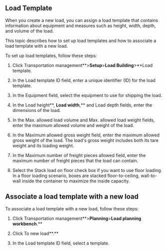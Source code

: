 ﻿## Load Template

When you create a new load, you can assign a load template that contains information about equipment and measures such as height, width, depth, and volume of the load.

This topic describes how to set up load templates and how to associate a load template with a new load.

To set up load templates, follow these steps:

1.  Click Transportation management**&gt;**Setup**&gt;**Load Building**&gt;**Load template.

2.  In the Load template ID field, enter a unique identifier (ID) for the load template.

3.  In the Equipment field, select the equipment to use for shipping the load.

4.  In the Load height**, **Load width**,** and Load depth fields, enter the dimensions of the load.

5.  In the Max. allowed load volume and Max. allowed load weight fields, enter the maximum allowed volume and weight of the load.

6.  In the Maximum allowed gross weight field, enter the maximum allowed gross weight of the load. The load's gross weight includes both its tare weight and its loading weight.

7.  In the Maximum number of freight pieces allowed field, enter the maximum number of freight pieces that the load can contain.

8.  Select the Stack load on floor check box if you want to use floor loading. In a floor loading scenario, boxes are stacked floor-to-ceiling, wall-to-wall inside the container to maximize the inside capacity.

## Associate a load template with a new load

To associate a load template with a new load, follow these steps:

1.  Click Transportation management**&gt;**Planning**&gt;**Load planning workbench**.**

2.  Click To new load**.**

3.  In the Load template ID field, select a template.


